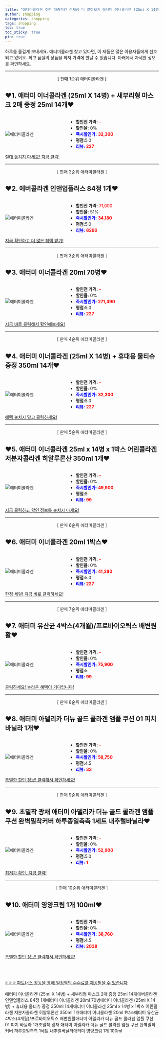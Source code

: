 ```yaml
---
title: "애터미콜라겐 추천 대중적인 신제품 더 알아보기 애터미 이너콜라겐 (25ml X 14병)"
author: shopping
categories: shopping
tags: shopping
toc: true
toc_sticky: true
pin: true
---
```

하루를 즐겁게 보내세요. 애터미콜라겐 찾고 있다면, 이 제품은 많은 이용자들에게 선호되고 있어요. 최고 품질의 상품을 최저 가격에 만날 수 있습니다. 아래에서 자세한 정보를 확인하세요.

---
<p class="toplist" style="margin: 0 auto; display: block; width: fit-content;">[ 판매 1순위 애터미콜라겐 ]</p>

<h2><strong>❤️1. 애터미 이너콜라겐 (25ml X 14병) + 새부리형 마스크 2매 증정 25ml 14개❤️</strong></h2>

<div style="display: flex; align-items: center;">
    <div style="flex: 0.4;">
        <img src="https://thumbnail8.coupangcdn.com/thumbnails/remote/230x230ex/image/vendor_inventory/855c/92ad33cac1d425fbe219903bc494c578636a7cefdc97ef7d9cb42dfd344d.png" alt="애터미콜라겐" style="max-width: 100%;">
    </div>
    <div style="flex: 0.6; margin-left: 10px;">
        <ul>
            <li><strong>할인전 가격:</strong> <del style="color: red;">-</del></li>
            <li><strong>할인율:</strong> 0%</li>
            <li><span style='color:blue'><strong>즉시할인가:</strong></span> <span style='color:red'><strong>32,300</strong></span></li>
            <li><strong>평점:</strong>5.0</li>
            <li><span style='color:blue'><strong>리뷰:</strong></span> <span style='color:red'><strong>227</strong></span></li>
        </ul>
    </div>
</div>
<div class="center">
    <a href="https://selin100587.github.io?lptag=AF9450613&subid=githubio&pageKey=4926515536&traceid=V0-153&itemId=3002145584&vendorItemId=89531027647" class="myButton">
        절대 놓치지 마세요! 지금 클릭!
    </a>
</div>


---
<p class="toplist" style="margin: 0 auto; display: block; width: fit-content;">[ 판매 2순위 애터미콜라겐 ]</p>

<h2><strong>❤️2. 에버콜라겐 인앤업플러스 84정 1개❤️</strong></h2>

<div style="display: flex; align-items: center;">
    <div style="flex: 0.4;">
        <img src="https://thumbnail7.coupangcdn.com/thumbnails/remote/230x230ex/image/retail/images/3734643713063493-a128a3e2-629c-4add-875d-4dd01f6ca5f8.jpg" alt="애터미콜라겐" style="max-width: 100%;">
    </div>
    <div style="flex: 0.6; margin-left: 10px;">
        <ul>
            <li><strong>할인전 가격:</strong> <del style="color: red;">71,000</del></li>
            <li><strong>할인율:</strong> 51%</li>
            <li><span style='color:blue'><strong>즉시할인가:</strong></span> <span style='color:red'><strong>34,180</strong></span></li>
            <li><strong>평점:</strong>5.0</li>
            <li><span style='color:blue'><strong>리뷰:</strong></span> <span style='color:red'><strong>8290</strong></span></li>
        </ul>
    </div>
</div>
<div class="center">
    <a href="https://selin100587.github.io?lptag=AF9450613&subid=githubio&pageKey=6651456353&traceid=V0-153&itemId=15340861386&vendorItemId=85191097364" class="myButton">
        지금 확인하고 더 많은 혜택 받기!
    </a>
</div>


---
<p class="toplist" style="margin: 0 auto; display: block; width: fit-content;">[ 판매 3순위 애터미콜라겐 ]</p>

<h2><strong>❤️3. 애터미 이너콜라겐 20ml 70병❤️</strong></h2>

<div style="display: flex; align-items: center;">
    <div style="flex: 0.4;">
        <img src="https://thumbnail6.coupangcdn.com/thumbnails/remote/230x230ex/image/vendor_inventory/c903/2e923c96e9496f5630a1ff3e09a8ee071419167fdf1b0265795df7346249.jpg" alt="애터미콜라겐" style="max-width: 100%;">
    </div>
    <div style="flex: 0.6; margin-left: 10px;">
        <ul>
            <li><strong>할인전 가격:</strong> <del style="color: red;">-</del></li>
            <li><strong>할인율:</strong> 0%</li>
            <li><span style='color:blue'><strong>즉시할인가:</strong></span> <span style='color:red'><strong>271,490</strong></span></li>
            <li><strong>평점:</strong>5.0</li>
            <li><span style='color:blue'><strong>리뷰:</strong></span> <span style='color:red'><strong>227</strong></span></li>
        </ul>
    </div>
</div>
<div class="center">
    <a href="https://selin100587.github.io?lptag=AF9450613&subid=githubio&pageKey=4926515536&traceid=V0-153&itemId=17928679318&vendorItemId=85091017377" class="myButton">
        지금 바로 클릭해서 확인해보세요!
    </a>
</div>


---
<p class="toplist" style="margin: 0 auto; display: block; width: fit-content;">[ 판매 4순위 애터미콜라겐 ]</p>

<h2><strong>❤️4. 애터미 이너콜라겐 (25ml X 14병) + 휴대용 물티슈 증정 350ml 14개❤️</strong></h2>

<div style="display: flex; align-items: center;">
    <div style="flex: 0.4;">
        <img src="https://thumbnail9.coupangcdn.com/thumbnails/remote/230x230ex/image/vendor_inventory/9af9/e6e5440ceb9f70a674f218ffa357ff2991e0c135c50c3d043d3019ec7749.jpg" alt="애터미콜라겐" style="max-width: 100%;">
    </div>
    <div style="flex: 0.6; margin-left: 10px;">
        <ul>
            <li><strong>할인전 가격:</strong> <del style="color: red;">-</del></li>
            <li><strong>할인율:</strong> 0%</li>
            <li><span style='color:blue'><strong>즉시할인가:</strong></span> <span style='color:red'><strong>32,300</strong></span></li>
            <li><strong>평점:</strong>5.0</li>
            <li><span style='color:blue'><strong>리뷰:</strong></span> <span style='color:red'><strong>227</strong></span></li>
        </ul>
    </div>
</div>
<div class="center">
    <a href="https://selin100587.github.io?lptag=AF9450613&subid=githubio&pageKey=4926515536&traceid=V0-153&itemId=23410685485&vendorItemId=71018886311" class="myButton">
        혜택 놓치지 말고 클릭하세요!
    </a>
</div>


---
<p class="toplist" style="margin: 0 auto; display: block; width: fit-content;">[ 판매 5순위 애터미콜라겐 ]</p>

<h2><strong>❤️5. 애터미 이너콜라겐 25ml x 14병 x 1박스 어린콜라겐 저분자콜라겐 히알루론산 350ml 1개❤️</strong></h2>

<div style="display: flex; align-items: center;">
    <div style="flex: 0.4;">
        <img src="https://thumbnail10.coupangcdn.com/thumbnails/remote/230x230ex/image/vendor_inventory/b2c1/2408d2b1b1eb2d2df315deca653bf9320148dfd197cb3fc2dd53dea57726.jpg" alt="애터미콜라겐" style="max-width: 100%;">
    </div>
    <div style="flex: 0.6; margin-left: 10px;">
        <ul>
            <li><strong>할인전 가격:</strong> <del style="color: red;">-</del></li>
            <li><strong>할인율:</strong> 0%</li>
            <li><span style='color:blue'><strong>즉시할인가:</strong></span> <span style='color:red'><strong>49,900</strong></span></li>
            <li><strong>평점:</strong>5</li>
            <li><span style='color:blue'><strong>리뷰:</strong></span> <span style='color:red'><strong>99</strong></span></li>
        </ul>
    </div>
</div>
<div class="center">
    <a href="https://selin100587.github.io?lptag=AF9450613&subid=githubio&pageKey=8206887500&traceid=V0-153&itemId=23544242474&vendorItemId=90753570371" class="myButton">
        지금 클릭하고 할인 정보를 놓치지 마세요!
    </a>
</div>


---
<p class="toplist" style="margin: 0 auto; display: block; width: fit-content;">[ 판매 6순위 애터미콜라겐 ]</p>

<h2><strong>❤️6. 애터미 이너콜라겐 20ml 1박스❤️</strong></h2>

<div style="display: flex; align-items: center;">
    <div style="flex: 0.4;">
        <img src="https://thumbnail7.coupangcdn.com/thumbnails/remote/230x230ex/image/vendor_inventory/3962/aaab87e4ab287eaf44b95cd393c6c6a36f292d6432c5e64d3c1acfe3eb2f.jpg" alt="애터미콜라겐" style="max-width: 100%;">
    </div>
    <div style="flex: 0.6; margin-left: 10px;">
        <ul>
            <li><strong>할인전 가격:</strong> <del style="color: red;">-</del></li>
            <li><strong>할인율:</strong> 0%</li>
            <li><span style='color:blue'><strong>즉시할인가:</strong></span> <span style='color:red'><strong>41,280</strong></span></li>
            <li><strong>평점:</strong>5.0</li>
            <li><span style='color:blue'><strong>리뷰:</strong></span> <span style='color:red'><strong>227</strong></span></li>
        </ul>
    </div>
</div>
<div class="center">
    <a href="https://selin100587.github.io?lptag=AF9450613&subid=githubio&pageKey=4926515536&traceid=V0-153&itemId=15840467982&vendorItemId=90611229718" class="myButton">
        한정 세일! 지금 바로 클릭하세요!
    </a>
</div>


---
<p class="toplist" style="margin: 0 auto; display: block; width: fit-content;">[ 판매 7순위 애터미콜라겐 ]</p>

<h2><strong>❤️7. 애터미 유산균 4박스(4개월)/프로바이오틱스 배변원활❤️</strong></h2>

<div style="display: flex; align-items: center;">
    <div style="flex: 0.4;">
        <img src="https://thumbnail6.coupangcdn.com/thumbnails/remote/230x230ex/image/vendor_inventory/d28f/04f06d88ca300ecfbf9ba04dd3318934908a1f6b615721fff61220641a08.jpg" alt="애터미콜라겐" style="max-width: 100%;">
    </div>
    <div style="flex: 0.6; margin-left: 10px;">
        <ul>
            <li><strong>할인전 가격:</strong> <del style="color: red;">-</del></li>
            <li><strong>할인율:</strong> 0%</li>
            <li><span style='color:blue'><strong>즉시할인가:</strong></span> <span style='color:red'><strong>75,900</strong></span></li>
            <li><strong>평점:</strong>5</li>
            <li><span style='color:blue'><strong>리뷰:</strong></span> <span style='color:red'><strong>99</strong></span></li>
        </ul>
    </div>
</div>
<div class="center">
    <a href="https://selin100587.github.io?lptag=AF9450613&subid=githubio&pageKey=8222907157&traceid=V0-153&itemId=23749507324&vendorItemId=90798402539" class="myButton">
        클릭하세요! 놀라운 혜택이 기다립니다!
    </a>
</div>


---
<p class="toplist" style="margin: 0 auto; display: block; width: fit-content;">[ 판매 8순위 애터미콜라겐 ]</p>

<h2><strong>❤️8. 애터미 아델리카 더뉴 골드 콜라겐 앰플 쿠션 01 피치 바닐라 1개❤️</strong></h2>

<div style="display: flex; align-items: center;">
    <div style="flex: 0.4;">
        <img src="https://thumbnail6.coupangcdn.com/thumbnails/remote/230x230ex/image/vendor_inventory/d4a2/1b5f38facc09e961837dbab11c393a9e19ccb04bc33b549b28be3bd852f3.jpg" alt="애터미콜라겐" style="max-width: 100%;">
    </div>
    <div style="flex: 0.6; margin-left: 10px;">
        <ul>
            <li><strong>할인전 가격:</strong> <del style="color: red;">-</del></li>
            <li><strong>할인율:</strong> 0%</li>
            <li><span style='color:blue'><strong>즉시할인가:</strong></span> <span style='color:red'><strong>58,750</strong></span></li>
            <li><strong>평점:</strong>4.5</li>
            <li><span style='color:blue'><strong>리뷰:</strong></span> <span style='color:red'><strong>33</strong></span></li>
        </ul>
    </div>
</div>
<div class="center">
    <a href="https://selin100587.github.io?lptag=AF9450613&subid=githubio&pageKey=7637747728&traceid=V0-153&itemId=20355343698&vendorItemId=87439629174" class="myButton">
        특별한 할인 정보! 클릭해서 확인하세요!
    </a>
</div>


---
<p class="toplist" style="margin: 0 auto; display: block; width: fit-content;">[ 판매 9순위 애터미콜라겐 ]</p>

<h2><strong>❤️9. 초밀착 광채 애터미 아델리카 더뉴 골드 콜라겐 앰플 쿠션 완벽밀착커버 하루종일촉촉 1세트 내추럴바닐라❤️</strong></h2>

<div style="display: flex; align-items: center;">
    <div style="flex: 0.4;">
        <img src="https://thumbnail8.coupangcdn.com/thumbnails/remote/230x230ex/image/vendor_inventory/9d10/0b2cb2e5efe5c43f73003e1842b44c49f1d8ea5e866fab70ed25682315a3.jpg" alt="애터미콜라겐" style="max-width: 100%;">
    </div>
    <div style="flex: 0.6; margin-left: 10px;">
        <ul>
            <li><strong>할인전 가격:</strong> <del style="color: red;">-</del></li>
            <li><strong>할인율:</strong> 0%</li>
            <li><span style='color:blue'><strong>즉시할인가:</strong></span> <span style='color:red'><strong>52,900</strong></span></li>
            <li><strong>평점:</strong>5.0</li>
            <li><span style='color:blue'><strong>리뷰:</strong></span> <span style='color:red'><strong>1</strong></span></li>
        </ul>
    </div>
</div>
<div class="center">
    <a href="https://selin100587.github.io?lptag=AF9450613&subid=githubio&pageKey=7734026353&traceid=V0-153&itemId=23765264836&vendorItemId=90789622393" class="myButton">
        최저가 확인, 지금 클릭!
    </a>
</div>


---
<p class="toplist" style="margin: 0 auto; display: block; width: fit-content;">[ 판매 10순위 애터미콜라겐 ]</p>

<h2><strong>❤️10. 애터미 영양크림 1개 100ml❤️</strong></h2>

<div style="display: flex; align-items: center;">
    <div style="flex: 0.4;">
        <img src="https://thumbnail9.coupangcdn.com/thumbnails/remote/230x230ex/image/vendor_inventory/6b38/5d0614fbd2ae7ada6dd3d691b9cf260657ed7bb3ea1be6e466fc95407d0e.jpg" alt="애터미콜라겐" style="max-width: 100%;">
    </div>
    <div style="flex: 0.6; margin-left: 10px;">
        <ul>
            <li><strong>할인전 가격:</strong> <del style="color: red;">-</del></li>
            <li><strong>할인율:</strong> 0%</li>
            <li><span style='color:blue'><strong>즉시할인가:</strong></span> <span style='color:red'><strong>38,760</strong></span></li>
            <li><strong>평점:</strong>4.5</li>
            <li><span style='color:blue'><strong>리뷰:</strong></span> <span style='color:red'><strong>2038</strong></span></li>
        </ul>
    </div>
</div>
<div class="center">
    <a href="https://selin100587.github.io?lptag=AF9450613&subid=githubio&pageKey=7718682213&traceid=V0-153&itemId=21391706446&vendorItemId=90452400586" class="myButton">
        특별한 할인 정보! 클릭해서 확인하세요!
    </a>
</div>

<br><br><br>[💦 💦 💦 파트너스 활동을 통해 일정액의 수수료를 제공받을 수 있습니다](https://link.coupang.com/a/bcpT2c)<br><br>애터미 이너콜라겐 (25ml X 14병) + 새부리형 마스크 2매 증정 25ml 14개에버콜라겐 인앤업플러스 84정 1개애터미 이너콜라겐 20ml 70병애터미 이너콜라겐 (25ml X 14병) + 휴대용 물티슈 증정 350ml 14개애터미 이너콜라겐 25ml x 14병 x 1박스 어린콜라겐 저분자콜라겐 히알루론산 350ml 1개애터미 이너콜라겐 20ml 1박스애터미 유산균 4박스(4개월)/프로바이오틱스 배변원활애터미 아델리카 더뉴 골드 콜라겐 앰플 쿠션 01 피치 바닐라 1개초밀착 광채 애터미 아델리카 더뉴 골드 콜라겐 앰플 쿠션 완벽밀착커버 하루종일촉촉 1세트 내추럴바닐라애터미 영양크림 1개 100ml